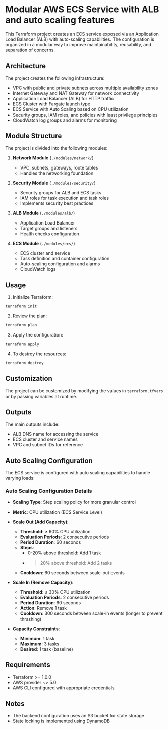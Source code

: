 # Modular AWS ECS Service with ALB and auto scaling features

This Terraform project creates an ECS service exposed via an Application Load Balancer (ALB) with auto-scaling capabilities. The configuration is organized in a modular way to improve maintainability, reusability, and separation of concerns.

## Architecture

The project creates the following infrastructure:

- VPC with public and private subnets across multiple availability zones
- Internet Gateway and NAT Gateway for network connectivity
- Application Load Balancer (ALB) for HTTP traffic
- ECS Cluster with Fargate launch type
- ECS Service with Auto Scaling based on CPU utilization
- Security groups, IAM roles, and policies with least privilege principles
- CloudWatch log groups and alarms for monitoring


## Module Structure

The project is divided into the following modules:

1. **Network Module** (`./modules/network/`)
   - VPC, subnets, gateways, route tables
   - Handles the networking foundation

2. **Security Module** (`./modules/security/`)
   - Security groups for ALB and ECS tasks
   - IAM roles for task execution and task roles
   - Implements security best practices

3. **ALB Module** (`./modules/alb/`)
   - Application Load Balancer
   - Target groups and listeners
   - Health checks configuration

4. **ECS Module** (`./modules/ecs/`)
   - ECS cluster and service
   - Task definition and container configuration
   - Auto-scaling configuration and alarms
   - CloudWatch logs

## Usage

1. Initialize Terraform:
```bash
terraform init
```

2. Review the plan:
```bash
terraform plan
```

3. Apply the configuration:
```bash
terraform apply
```

4. To destroy the resources:
```bash
terraform destroy
```

## Customization

The project can be customized by modifying the values in `terraform.tfvars` or by passing variables at runtime.

## Outputs

The main outputs include:
- ALB DNS name for accessing the service
- ECS cluster and service names
- VPC and subnet IDs for reference

## Auto Scaling Configuration

The ECS service is configured with auto scaling capabilities to handle varying loads:

### Auto Scaling Configuration Details

- **Scaling Type**: Step scaling policy for more granular control
- **Metric**: CPU utilization (ECS Service Level)
- **Scale Out (Add Capacity)**:
  - **Threshold**: ≥ 60% CPU utilization
  - **Evaluation Periods**: 2 consecutive periods
  - **Period Duration**: 60 seconds
  - **Steps**:
    - 0-20% above threshold: Add 1 task
    - >20% above threshold: Add 2 tasks
  - **Cooldown**: 60 seconds between scale-out events

- **Scale In (Remove Capacity)**:
  - **Threshold**: ≤ 30% CPU utilization 
  - **Evaluation Periods**: 2 consecutive periods
  - **Period Duration**: 60 seconds
  - **Action**: Remove 1 task
  - **Cooldown**: 300 seconds between scale-in events (longer to prevent thrashing)

- **Capacity Constraints**:
  - **Minimum**: 1 task
  - **Maximum**: 3 tasks
  - **Desired**: 1 task (baseline)

## Requirements

- Terraform >= 1.0.0
- AWS provider ~> 5.0
- AWS CLI configured with appropriate credentials

## Notes

- The backend configuration uses an S3 bucket for state storage
- State locking is implemented using DynamoDB